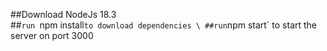 ##Download NodeJs 18.3 \
  ##`run `npm install` to download dependencies \
  ##run `npm start` to start the server on port 3000
